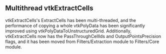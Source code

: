 ## Multithread vtkExtractCells

vtkExtractCells's ExtractCells has been multi-threaded, and the performance of copying a whole vtkPolyData has been
significantly improved using vtkPolyDataToUnstructuredGrid. Additionally, vtkExtractCells now has the PassThroughCellIds
and OutputPointsPrecision flags, and it has been moved from Filters/Extraction module to Filters/Core module.
